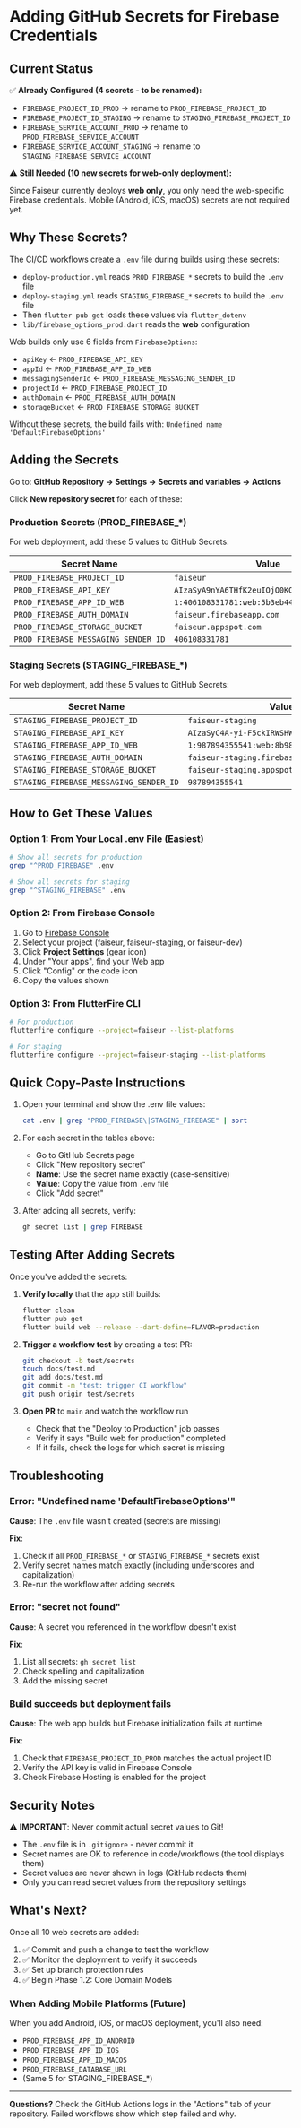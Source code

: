 # Adding GitHub Secrets for Firebase Credentials

## Current Status

✅ **Already Configured (4 secrets - to be renamed):**
- `FIREBASE_PROJECT_ID_PROD` → rename to `PROD_FIREBASE_PROJECT_ID`
- `FIREBASE_PROJECT_ID_STAGING` → rename to `STAGING_FIREBASE_PROJECT_ID`
- `FIREBASE_SERVICE_ACCOUNT_PROD` → rename to `PROD_FIREBASE_SERVICE_ACCOUNT`
- `FIREBASE_SERVICE_ACCOUNT_STAGING` → rename to `STAGING_FIREBASE_SERVICE_ACCOUNT`

⚠️ **Still Needed (10 new secrets for web-only deployment):**

Since Faiseur currently deploys **web only**, you only need the web-specific Firebase credentials. Mobile (Android, iOS, macOS) secrets are not required yet.

## Why These Secrets?

The CI/CD workflows create a `.env` file during builds using these secrets:
- `deploy-production.yml` reads `PROD_FIREBASE_*` secrets to build the `.env` file
- `deploy-staging.yml` reads `STAGING_FIREBASE_*` secrets to build the `.env` file
- Then `flutter pub get` loads these values via `flutter_dotenv`
- `lib/firebase_options_prod.dart` reads the **web** configuration

Web builds only use 6 fields from `FirebaseOptions`:
- `apiKey` ← `PROD_FIREBASE_API_KEY`
- `appId` ← `PROD_FIREBASE_APP_ID_WEB`
- `messagingSenderId` ← `PROD_FIREBASE_MESSAGING_SENDER_ID`
- `projectId` ← `PROD_FIREBASE_PROJECT_ID`
- `authDomain` ← `PROD_FIREBASE_AUTH_DOMAIN`
- `storageBucket` ← `PROD_FIREBASE_STORAGE_BUCKET`

Without these secrets, the build fails with: `Undefined name 'DefaultFirebaseOptions'`

## Adding the Secrets

Go to: **GitHub Repository → Settings → Secrets and variables → Actions**

Click **New repository secret** for each of these:

### Production Secrets (PROD_FIREBASE_*)

For web deployment, add these 5 values to GitHub Secrets:

| Secret Name | Value |
|---|---|
| `PROD_FIREBASE_PROJECT_ID` | `faiseur` |
| `PROD_FIREBASE_API_KEY` | `AIzaSyA9nYA6THfK2euIOjO0KORDfgXgNUFW-Rw` |
| `PROD_FIREBASE_APP_ID_WEB` | `1:406108331781:web:5b3eb44dfc61142860a16c` |
| `PROD_FIREBASE_AUTH_DOMAIN` | `faiseur.firebaseapp.com` |
| `PROD_FIREBASE_STORAGE_BUCKET` | `faiseur.appspot.com` |
| `PROD_FIREBASE_MESSAGING_SENDER_ID` | `406108331781` |

### Staging Secrets (STAGING_FIREBASE_*)

For web deployment, add these 5 values to GitHub Secrets:

| Secret Name | Value |
|---|---|
| `STAGING_FIREBASE_PROJECT_ID` | `faiseur-staging` |
| `STAGING_FIREBASE_API_KEY` | `AIzaSyC4A-yi-F5ckIRWSHWWo4i4idwSfJBFF-k` |
| `STAGING_FIREBASE_APP_ID_WEB` | `1:987894355541:web:8b9880882a3544c4bda6dc` |
| `STAGING_FIREBASE_AUTH_DOMAIN` | `faiseur-staging.firebaseapp.com` |
| `STAGING_FIREBASE_STORAGE_BUCKET` | `faiseur-staging.appspot.com` |
| `STAGING_FIREBASE_MESSAGING_SENDER_ID` | `987894355541` |

## How to Get These Values

### Option 1: From Your Local .env File (Easiest)

```bash
# Show all secrets for production
grep "^PROD_FIREBASE" .env

# Show all secrets for staging
grep "^STAGING_FIREBASE" .env
```

### Option 2: From Firebase Console

1. Go to [Firebase Console](https://console.firebase.google.com/)
2. Select your project (faiseur, faiseur-staging, or faiseur-dev)
3. Click **Project Settings** (gear icon)
4. Under "Your apps", find your Web app
5. Click "Config" or the code icon
6. Copy the values shown

### Option 3: From FlutterFire CLI

```bash
# For production
flutterfire configure --project=faiseur --list-platforms

# For staging
flutterfire configure --project=faiseur-staging --list-platforms
```

## Quick Copy-Paste Instructions

1. Open your terminal and show the .env file values:
   ```bash
   cat .env | grep "PROD_FIREBASE\|STAGING_FIREBASE" | sort
   ```

2. For each secret in the tables above:
   - Go to GitHub Secrets page
   - Click "New repository secret"
   - **Name**: Use the secret name exactly (case-sensitive)
   - **Value**: Copy the value from `.env` file
   - Click "Add secret"

3. After adding all secrets, verify:
   ```bash
   gh secret list | grep FIREBASE
   ```

## Testing After Adding Secrets

Once you've added the secrets:

1. **Verify locally** that the app still builds:
   ```bash
   flutter clean
   flutter pub get
   flutter build web --release --dart-define=FLAVOR=production
   ```

2. **Trigger a workflow test** by creating a test PR:
   ```bash
   git checkout -b test/secrets
   touch docs/test.md
   git add docs/test.md
   git commit -m "test: trigger CI workflow"
   git push origin test/secrets
   ```

3. **Open PR** to `main` and watch the workflow run
   - Check that the "Deploy to Production" job passes
   - Verify it says "Build web for production" completed
   - If it fails, check the logs for which secret is missing

## Troubleshooting

### Error: "Undefined name 'DefaultFirebaseOptions'"

**Cause**: The `.env` file wasn't created (secrets are missing)

**Fix**: 
1. Check if all `PROD_FIREBASE_*` or `STAGING_FIREBASE_*` secrets exist
2. Verify secret names match exactly (including underscores and capitalization)
3. Re-run the workflow after adding secrets

### Error: "secret not found"

**Cause**: A secret you referenced in the workflow doesn't exist

**Fix**:
1. List all secrets: `gh secret list`
2. Check spelling and capitalization
3. Add the missing secret

### Build succeeds but deployment fails

**Cause**: The web app builds but Firebase initialization fails at runtime

**Fix**:
1. Check that `FIREBASE_PROJECT_ID_PROD` matches the actual project ID
2. Verify the API key is valid in Firebase Console
3. Check Firebase Hosting is enabled for the project

## Security Notes

⚠️ **IMPORTANT**: Never commit actual secret values to Git!

- The `.env` file is in `.gitignore` - never commit it
- Secret names are OK to reference in code/workflows (the tool displays them)
- Secret values are never shown in logs (GitHub redacts them)
- Only you can read secret values from the repository settings

## What's Next?

Once all 10 web secrets are added:

1. ✅ Commit and push a change to test the workflow
2. ✅ Monitor the deployment to verify it succeeds
3. ✅ Set up branch protection rules
4. ✅ Begin Phase 1.2: Core Domain Models

### When Adding Mobile Platforms (Future)

When you add Android, iOS, or macOS deployment, you'll also need:
- `PROD_FIREBASE_APP_ID_ANDROID`
- `PROD_FIREBASE_APP_ID_IOS`
- `PROD_FIREBASE_APP_ID_MACOS`
- `PROD_FIREBASE_DATABASE_URL`
- (Same 5 for STAGING_FIREBASE_*)

---

**Questions?** Check the GitHub Actions logs in the "Actions" tab of your repository. Failed workflows show which step failed and why.
